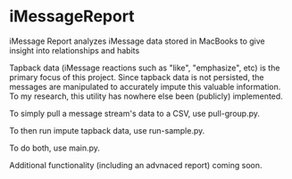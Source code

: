 # iMessageReport
iMessage Report analyzes iMessage data stored in MacBooks to give insight into relationships and habits

Tapback data (iMessage reactions such as "like", "emphasize", etc) is the primary focus of this project. Since tapback data is not persisted, the messages are manipulated to accurately impute this valuable information. To my research, this utility has nowhere else been (publicly) implemented.

To simply pull a message stream's data to a CSV, use pull-group.py.

To then run impute tapback data, use run-sample.py.

To do both, use main.py.

Additional functionality (including an advnaced report) coming soon.




